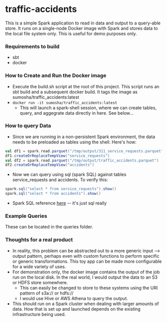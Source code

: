 # traffic-accidents

This is a simple Spark application to read in data and output to a query-able store. It runs on a single-node Docker image with Spark and stores data to the local file system only. This is useful for demo purposes only.

### Requirements to build
* sbt
* docker

### How to Create and Run the Docker image
* Execute the build.sh script at the root of this project. This script runs an sbt build and a subsequent docker build. It tags the image as sumosha/traffic_accidents:latest
* `docker run -it sumosha/traffic_accidents:latest `
  * This will launch a spark-shell session, where we can create tables, query, and aggegrate data directly in here. See below...
  
### How to query Data
* Since we are running in a non-persistent Spark environment, the data needs to be preloaded as tables using the shell. Here's how:
  
``` scala
val df1 = spark.read.parquet("/tmp/output/311_service_requests.parquet")
df1.createOrReplaceTempView("service_requests")
val df2 = spark.read.parquet("/tmp/output/traffic_accidents.parquet") 
df2.createOrReplaceTempView("accidents")
```

* Now we can query using sql (spark SQL) against tables service_requests and accidents. To verify this:
``` scala
spark.sql("select * from service_requests").show()
spark.sql("select * from accidents").show()
```

* Spark SQL reference [here](https://docs.databricks.com/spark/latest/spark-sql/index.html) -- it's just sql really

### Example Queries
These can be located in the queries folder.

### Thoughts for a real product
* In reality, this problem can be abstracted out to a more generic input --> output pattern, perhaps even with custom functions to perform specific or generic transformations. This toy app can be made more configurable for a wide variety of uses.
* For demonstration only, the docker image contains the output of the job run on the local disk. In the real world, I would output the data to an S3 or HDFS store somewhere.
  * This can easily be changed to store to these systems using the URI pattern of s3a:// or hdfs://
  * I would use Hive or AWS Athena to query the output.
* This should run on a Spark cluster when dealing with larger amounts of data. How that is set up and launched depends on the existing infrastructure being used.


